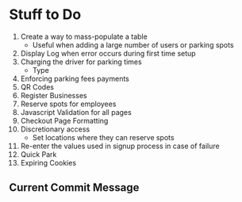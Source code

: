 # Stuff to Do

1. Create a way to mass-populate a table
    - Useful when adding a large number of users or parking spots
2. Display Log when error occurs during first time setup
3. Charging the driver for parking times
    - Type
4. Enforcing parking fees payments
5. QR Codes
6. Register Businesses
7. Reserve spots for employees
8. Javascript Validation for all pages
9. Checkout Page Formatting
10. Discretionary access
    - Set locations where they can reserve spots
11. Re-enter the values used in signup process in case of failure
12. Quick Park
13. Expiring Cookies

## Current Commit Message
